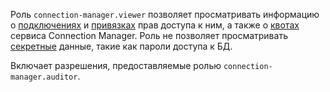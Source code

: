 Роль `connection-manager.viewer` позволяет просматривать информацию о [подключениях](../../metadata-hub/concepts/connection-manager.md) и [привязках](../../iam/concepts/access-control/index.md#access-bindings) прав доступа к ним, а также о [квотах](../../metadata-hub/concepts/limits.md) сервиса Connection Manager. Роль не позволяет просматривать [секретные](../../metadata-hub/concepts/secret.md) данные, такие как пароли доступа к БД.

Включает разрешения, предоставляемые ролью `connection-manager.auditor`.